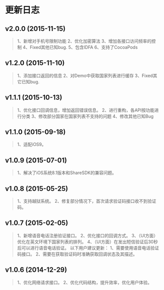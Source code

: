 # 更新日志

## v2.0.0 (2015-11-15)

> 1、新增对手机号限制功能
2、优化加密算法
3、增加各接口访问频率的控制
4、Fixed其他已知bug.
5、包含IDFA
6、支持了CocoaPods

## v1.2.0 (2015-11-10)

> 1、添加接口返回的信息
2、对Demo中获取国家列表进行缓存
3、Fixed其它已知bug.

## v1.1.1 (2015-10-13)

> 1、优化接口回调信息，增加返回错误信息。
2、进行重构，各API按功能进行分类
3、修改部分国家在国家列表不支持的问题
4、修改其他已知Bug

## v1.1.0 (2015-09-18)

> 1、适配iOS9。

## v1.0.9 (2015-07-01)

> 1、解决了iOS系统8.1版本和ShareSDK的兼容问题。

## v1.0.8 (2015-05-25)

> 1、支持越狱系统。
2、修复部分情况下，首次请求验证码接口收不到验证码。

## v1.0.7 (2015-02-05)

> 1、新增语音电话注册验证接口。
2、优化接口的回调方式。
3、（UI方面）优化在英文环境下国家列表的排列。
4、（UI方面）在发出短信验证后30秒后可以进行语音电话验证。
以下用户建议更新：
1、需要使用语音电话验证码接口。
2、需要在获取验证码时准确获取回调状态及其描述。

## v1.0.6 (2014-12-29)

> 1、优化网络请求接口。
2、优化代码结构，提升效率，优化用户体验。